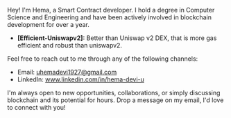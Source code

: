 

Hey! I'm Hema, a Smart Contract developer. I hold a degree in Computer Science and Engineering and have been actively involved in blockchain development for over a year.


- **[Efficient-Uniswapv2]:** Better than Uniswap v2 DEX, that is more gas efficient and robust than uniswapv2.

Feel free to reach out to me through any of the following channels:

- Email: uhemadevi1927@gmail.com
- LinkedIn: www.linkedin.com/in/hema-devi-u


I'm always open to new opportunities, collaborations, or simply discussing blockchain and its potential for hours. Drop a message on my email, I'd love to connect with you!
